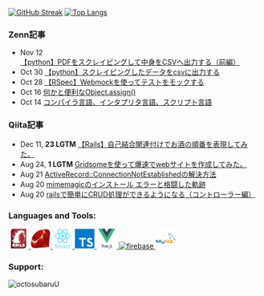 [![GitHub Streak](https://streak-stats.demolab.com?user=subaru-hello&theme=vue-dark&locale=fr)](https://git.io/streak-stats)
[![Top Langs](https://github-readme-stats.vercel.app/api/top-langs/?username=subaru-hello&layout=compact&theme=dark)](https://github.com/subaru-hello/github-readme-stats)
### Zenn記事
<!-- profile updater begin: zenn -->
- Nov 12 [【python】PDFをスクレイピングして中身をCSVへ出力する（前編）](https://zenn.dev/subaru_hello/articles/73253a46a76f7f)
- Oct 30 [【python】スクレイピングしたデータをcsvに出力する](https://zenn.dev/subaru_hello/articles/38624760719abf)
- Oct 28 [【RSpec】Webmockを使ってテストをモックする](https://zenn.dev/subaru_hello/articles/9d8aec796a1538)
- Oct 16 [何かと便利なObject.assign()](https://zenn.dev/subaru_hello/articles/05a3c4bbd44515)
- Oct 14 [コンパイラ言語、インタプリタ言語、スクリプト言語](https://zenn.dev/subaru_hello/articles/e48135cb7e4d8c)
<!-- profile updater end: zenn -->

### Qiita記事
<!-- profile updater begin: qiita -->
- Dec 11, **23 LGTM** [【Rails】自己結合関連付けでお酒の順番を表現してみた。](https://qiita.com/subaru-hello/items/ce8d02e4bde17ada0b82)
- Aug 24, **1 LGTM** [Gridsomeを使って爆速でwebサイトを作成してみた。](https://qiita.com/subaru-hello/items/63b0a33069ebc0e6655f)
- Aug 21 [ActiveRecord::ConnectionNotEstablishedの解決方法](https://qiita.com/subaru-hello/items/30f4ffd2dd2a3b2daa66)
- Aug 20 [mimemagicのインストール エラーと格闘した軌跡](https://qiita.com/subaru-hello/items/7c46cb8eb44fdda1d270)
- Aug 20 [railsで簡単にCRUD処理ができるようになる（コントローラー編）](https://qiita.com/subaru-hello/items/82f849eb5b5e7ad576b6)
<!-- profile updater end: qiita -->

<h3 align="left">Languages and Tools:</h3>
<p align="left"> <a href="https://rubyonrails.org" target="_blank" rel="noreferrer"> <img src="https://raw.githubusercontent.com/devicons/devicon/master/icons/rails/rails-original-wordmark.svg" alt="rails" width="40" height="40"/> </a> <a href="https://www.ruby-lang.org/en/" target="_blank" rel="noreferrer"> <img src="https://raw.githubusercontent.com/devicons/devicon/master/icons/ruby/ruby-original.svg" alt="ruby" width="40" height="40"/> </a><a href="https://reactjs.org/" target="_blank" rel="noreferrer"> <img src="https://raw.githubusercontent.com/devicons/devicon/master/icons/react/react-original-wordmark.svg" alt="react" width="40" height="40"/> </a>  <a href="https://www.typescriptlang.org/" target="_blank" rel="noreferrer"> <img src="https://raw.githubusercontent.com/devicons/devicon/master/icons/typescript/typescript-original.svg" alt="typescript" width="40" height="40"/> </a> <a href="https://vuejs.org/" target="_blank" rel="noreferrer"> <img src="https://raw.githubusercontent.com/devicons/devicon/master/icons/vuejs/vuejs-original-wordmark.svg" alt="vuejs" width="40" height="40"/> </a> <a href="https://firebase.google.com/" target="_blank" rel="noreferrer"> <img src="https://www.vectorlogo.zone/logos/firebase/firebase-icon.svg" alt="firebase" width="40" height="40"/> </a> <a href="https://www.mysql.com/" target="_blank" rel="noreferrer"> <img src="https://raw.githubusercontent.com/devicons/devicon/master/icons/mysql/mysql-original-wordmark.svg" alt="mysql" width="40" height="40"/> </a> </p>


<h3 align="left">Support:</h3>
<p><a href="https://www.buymeacoffee.com/octosubaruU"> <img align="left" src="https://cdn.buymeacoffee.com/buttons/v2/default-yellow.png" height="50" width="210" alt="octosubaruU" /></a></p><br><br>

